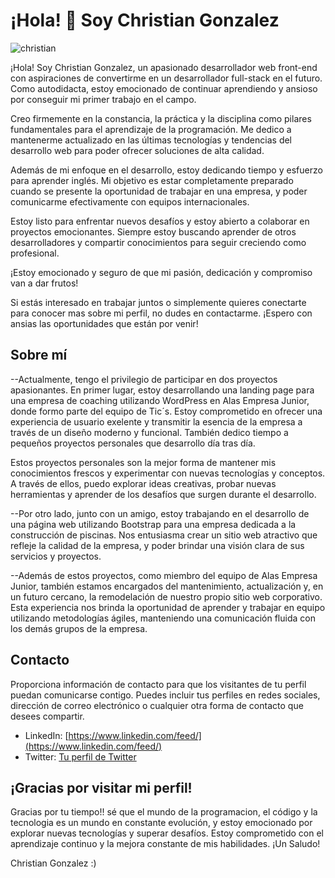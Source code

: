 # ¡Hola! 👋 Soy Christian Gonzalez
![christian](https://github.com/ChrisGlz14/ChrisGlz14/assets/124578802/3c7d9619-b911-4b90-abac-2761eb6c72e6)

¡Hola! Soy Christian Gonzalez, un apasionado desarrollador web front-end con aspiraciones de convertirme en un desarrollador full-stack en el futuro. Como autodidacta, estoy emocionado de continuar aprendiendo y ansioso por conseguir mi primer trabajo en el campo.

Creo firmemente en la constancia, la práctica y la disciplina como pilares fundamentales para el aprendizaje de la programación. Me dedico a mantenerme actualizado en las últimas tecnologías y tendencias del desarrollo web para poder ofrecer soluciones de alta calidad.

Además de mi enfoque en el desarrollo, estoy dedicando tiempo y esfuerzo para aprender inglés. Mi objetivo es estar completamente preparado cuando se presente la oportunidad de trabajar en una empresa, y poder comunicarme efectivamente con equipos internacionales.

Estoy listo para enfrentar nuevos desafíos y estoy abierto a colaborar en proyectos emocionantes. Siempre estoy buscando aprender de otros desarrolladores y compartir conocimientos para seguir creciendo como profesional.

¡Estoy emocionado y seguro de que mi pasión, dedicación y compromiso van a dar frutos!

Si estás interesado en trabajar juntos o simplemente quieres conectarte para conocer mas sobre mi perfil, no dudes en contactarme. ¡Espero con ansias las oportunidades que están por venir!


## Sobre mí 
--Actualmente, tengo el privilegio de participar en dos proyectos apasionantes. En primer lugar, estoy desarrollando una landing page para una empresa de coaching utilizando WordPress en Alas Empresa Junior, donde formo parte del equipo de Tic´s. Estoy comprometido en ofrecer una experiencia de usuario exelente y transmitir la esencia de la empresa a través de un diseño moderno y funcional. También dedico tiempo a pequeños proyectos personales que desarrollo día tras día.

Estos proyectos personales son la mejor forma de mantener mis conocimientos frescos y experimentar con nuevas tecnologías y conceptos. A través de ellos, puedo explorar ideas creativas, probar nuevas herramientas y aprender de los desafíos que surgen durante el desarrollo.

--Por otro lado, junto con un amigo, estoy trabajando en el desarrollo de una página web utilizando Bootstrap para una empresa dedicada a la construcción de piscinas. Nos entusiasma crear un sitio web atractivo que refleje la calidad de la empresa, y poder brindar una visión clara de sus servicios y proyectos.

--Además de estos proyectos, como miembro del equipo de Alas Empresa Junior, también estamos encargados del mantenimiento, actualización y, en un futuro cercano, la remodelación de nuestro propio sitio web corporativo. Esta experiencia nos brinda la oportunidad de aprender y trabajar en equipo utilizando metodologías ágiles, manteniendo una comunicación fluida con los demás grupos de la empresa.




## Contacto

Proporciona información de contacto para que los visitantes de tu perfil puedan comunicarse contigo. Puedes incluir tus perfiles en redes sociales, dirección de correo electrónico o cualquier otra forma de contacto que desees compartir.

- LinkedIn: [https://www.linkedin.com/feed/](https://www.linkedin.com/feed/)
- Twitter: [Tu perfil de Twitter](https://twitter.com/ChristianG099)


## ¡Gracias por visitar mi perfil!
Gracias por tu tiempo!! sé que el mundo de la programacion, el código y la tecnologia es un mundo en constante evolución, y estoy emocionado por explorar nuevas tecnologías y superar desafíos. Estoy comprometido con el aprendizaje continuo y la mejora constante de mis habilidades.
¡Un Saludo!

Christian Gonzalez :)
